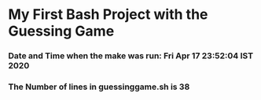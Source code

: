 # My First Bash Project with the Guessing Game 
### Date and Time when the make was run: Fri Apr 17 23:52:04 IST 2020
### The Number of lines in guessinggame.sh is 38
